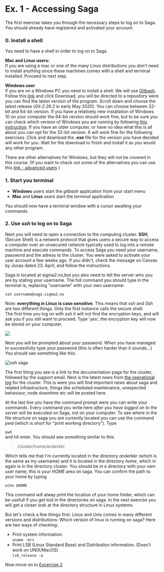 # Ex. 1 - Accessing Saga

The first exercise takes you through the necessary steps to log on to Saga.
You should already have registered and activated your account.

### 0. Install a shell
You need to have a shell in order to log on to Saga.   

**Mac and Linux users:**  
If you are using a mac or one of the many Linux distributions you don't need to install anything since these machines comes with a shell and terminal installed. Proceed to next step.

**Windows user**  
If you are on a Windows PC you need to install a shell. We will use
[Gitbash](https://gitforwindows.org/). Follow this [link]((https://gitforwindows.org/)) and click Download, you will be directed to a repository were you can find the latest version of the program. Scroll down and choose the latest release (_Git-2.26.2_ in early May 2020). You can choose between 32-bit and 64-bit version. If you have a relatively new installation of Windows 10 on your computer the 64-bit version should work fine, but to be sure you can check which version of Windows you are running by following [this instruction](https://www.howtogeek.com/howto/21726/how-do-i-know-if-im-running-32-bit-or-64-bit-windows-answers/). If you have an older computer, or have no idea what this is all about you can opt for the 32-bit version. It will work fine for the following exercises. Click and download the **.exe** file for the version you have decided will work for you. Wait for the download to finish and install it as you would any other program.

There are other alternatives for Windows, but they will not be covered in this course. (If you want to check out some of the alternatives you can use this [link - advanced users](http://faculty.smu.edu/reynolds/unixtut/windows.html) )



### 1. Start you terminal
- **Windows** users start the _gitbash_ application from your start menu
- **Mac** and **Linux** users start the _terminal_ application

You should now have a terminal window with a cursor awaiting your commands.

### 2. Use _ssh_ to log on to Saga

Next you will need  to open a connection to the computing cluster. **SSH**, (Secure Shell) is a network protocol that gives users a secure way to access a computer over an unsecured network typically used to log into a remote machine and execute commands. To access Saga you need your username, password and the adress to the cluster. You were asked to activate your user account a few weeks ago. If you didn't, check the message on Canvas by Jonas dated 23. April, and follow the instructions.

Saga is located at sigma2.no,but you also need to tell the server who you are by stating your username. The full command you should type in the terminal is, replacing "username" with your own username:

```ssh username@saga.sigma2.no```

Note: **everything in Linux is case sensitive**. This means that _ssh_ and _Ssh_ are two different things. Only the first instance calls the secure shell.  
The first time you log on with _ssh_ it will not find the encryption keys, and will ask you if you still want to proceed. Type 'yes', the encryption key will now be stored on your computer.

![](/Exercises/images/01_Encryption_Key.png)

Next you will be prompted about your password. When you have managed to successfully type your password (this is often harder than it sounds...) You should see something like this:

![ssh saga](/Exercises/images/01_ssh_saga.png)

The first thing you see is a link to the documentation page for the cluster, followed by the support email. Next is the latest news from [the operational log](https://opslog.sigma2.no/) for the cluster. This is were you will find important news about saga and related infrastructure, things like scheduled maintenance, unexpected behaviour, node downtime etc will be posted here.   

At the last line you have the command prompt were you can write your commands. Every command you write here _after you have logged on to the server_ will be executed on Saga, not on your computer. To see where in the file structure on saga you are currently located you can use the command _pwd_ (which is short for "print working directory"). Type

```pwd```  
and hit enter.
You should see something similar to this:
>/cluster/home/anderkkr  

Which tells me that I'm currently located in the directory _anderkkr_ (which is the same as my username) and it is located in the directory _home_, which in again is in the directory _cluster_. You should be in a directory with your own user name, this is your _HOME_ area on saga. You can confirm the path to your home by typing

```echo $HOME```

This command will alway print the location of your home folder, which can be usefull if you get lost in the directories on saga. In the next exercise you will get a closer look at the directory structure in Linux systems.

But let's check a few things first. Linux and Unix comes in many different versions and distributions:
Which version of linux is running on saga? Here are two ways of checking:
- Print system information:  
``` uname -mrs ```  
- Print LSB (Linux Standard Base) and Distribution information. (Does't work on UNIX/MacOS)  
``` lsb_release -a ```



Now move on to [Excercise 2](Exercises/Exercise_2.md)

